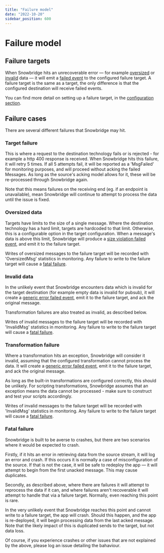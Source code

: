 ```yaml
---
title: "Failure model"
date: "2022-10-20"
sidebar_position: 600
---
```


# Failure model

## Failure targets

When Snowbridge hits an unrecoverable error — for example [oversized](#oversized-data) or [invalid](#invalid-data) data — it will emit a [failed event](/docs/managing-data-quality/failed-events/understanding-failed-events/index.md#what-is-a-failed-event) to the configured failure target. A failure target is the same as a target, the only difference is that the configured destination will receive failed events.

You can find more detail on setting up a failure target, in the [configuration section](/docs/destinations/forwarding-events/snowbridge/configuration/targets/index.md).

## Failure cases

There are several different failures that Snowbridge may hit.

### Target failure

This is where a request to the destination technology fails or is rejected - for example a http 400 response is received. When Snowbridge hits this failure, it will retry 5 times. If all 5 attempts fail, it will be reported as a 'MsgFailed' for monitoring purposes, and will proceed without acking the failed Messages. As long as the source's acking model allows for it, these will be re-processed through Snowbridge again.

Note that this means failures on the receiving end (eg. if an endpoint is unavailable), mean Snowbridge will continue to attempt to process the data until the issue is fixed.

### Oversized data

Targets have limits to the size of a single message. Where the destination technology has a hard limit, targets are hardcoded to that limit. Otherwise, this is a configurable option in the target configuration. When a message's data is above this limit, Snowbridge will produce a [size violation failed event](/docs/managing-data-quality/failed-events/understanding-failed-events/index.md#size-violation), and emit it to the failure target.

Writes of oversized messages to the failure target will be recorded with 'OversizedMsg' statistics in monitoring. Any failure to write to the failure target will cause a [fatal failure](#fatal-failure).

### Invalid data

In the unlikely event that Snowbridge encounters data which is invalid for the target destination (for example empty data is invalid for pubsub), it will create a [generic error failed event](/docs/managing-data-quality/failed-events/understanding-failed-events/index.md#generic-error),  emit it to the failure target, and ack the original message.

Transformation failures are also treated as invalid, as described below.

Writes of invalid messages to the failure target will be recorded with 'InvalidMsg' statistics in monitoring. Any failure to write to the failure target will cause a [fatal failure](#fatal-failure).

### Transformation failure

Where a transformation hits an exception, Snowbridge will consider it invalid, assuming that the configured transformation cannot process the data. It will create a [generic error failed event](/docs/managing-data-quality/failed-events/understanding-failed-events/index.md#generic-error), emit it to the failure target, and ack the original message.

As long as the built-in transformations are configured correctly, this should be unlikely. For scripting transformations, Snowbridge assumes that an exception means the data cannot be processed - make sure to construct and test your scripts accordingly.

Writes of invalid messages to the failure target will be recorded with 'InvalidMsg' statistics in monitoring. Any failure to write to the failure target will cause a [fatal failure](#fatal-failure).

### Fatal failure

Snowbridge is built to be averse to crashes, but there are two scenarios where it would be expected to crash.

Firstly, if it hits an error in retrieving data from the source stream, it will log an error and crash. If this occurs it is normally a case of misconfiguration of the source. If that is not the case, it will be safe to redeploy the app — it will attempt to begin from the first unacked message. This may cause duplicates.

Secondly, as described above, where there are failures it will attempt to reprocess the data if it can, and where failures aren't recoverable it will attempt to handle that via a failure target. Normally, even reaching this point is rare.

In the very unlikely event that Snowbridge reaches this point and cannot write to a failure target, the app will crash. Should this happen, and the app is re-deployed, it will begin processing data from the last acked message. Note that the likely impact of this is duplicated sends to the target, but not data loss. 

Of course, if you experience crashes or other issues that are not explained by the above, please log an issue detailing the bahaviour.